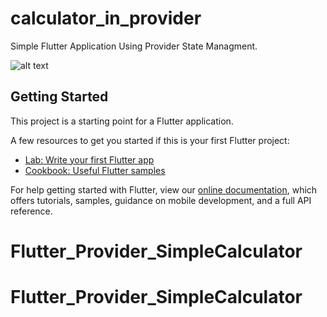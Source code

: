 # calculator_in_provider

Simple Flutter Application Using Provider State Managment.

![alt text](https://drive.google.com/file/d/1oq6quhsT_IGpspYygNiXms2XfeN1bYiq/preview)


## Getting Started

This project is a starting point for a Flutter application.

A few resources to get you started if this is your first Flutter project:

- [Lab: Write your first Flutter app](https://flutter.dev/docs/get-started/codelab)
- [Cookbook: Useful Flutter samples](https://flutter.dev/docs/cookbook)

For help getting started with Flutter, view our
[online documentation](https://flutter.dev/docs), which offers tutorials,
samples, guidance on mobile development, and a full API reference.
# Flutter_Provider_SimpleCalculator
# Flutter_Provider_SimpleCalculator
